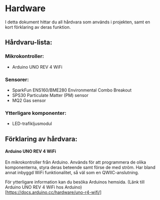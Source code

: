 # Hardware

I detta dokument hittar du all hårdvara som används i projekten, samt en kort förklaring av deras funktion.

## Hårdvaru-lista:

### Mikrokontroller:
* Arduino UNO REV 4 WiFi

### Sensorer:
* SparkFun ENS160/BME280 Environmental Combo Breakout
* SPS30 Particulate Matter (PM) sensor
* MQ2 Gas sensor

### Ytterligare komponenter:
* LED-trafikljusmodul 


## Förklaring av hårdvara:

#### Arduino UNO REV 4 WiFi
En mikrokontroller från Arduino. Används för att programmera de olika komponenterna, styra deras beteende samt förse de med ström. Har bland annat inbyggd WiFi funktionalitet, så väl som en QWIIC-anslutning.

För ytterligare information kan du besöka Arduinos hemsida. (Länk till Arduino UNO REV 4 WiFi hos Arduino)[https://docs.arduino.cc/hardware/uno-r4-wifi/]

